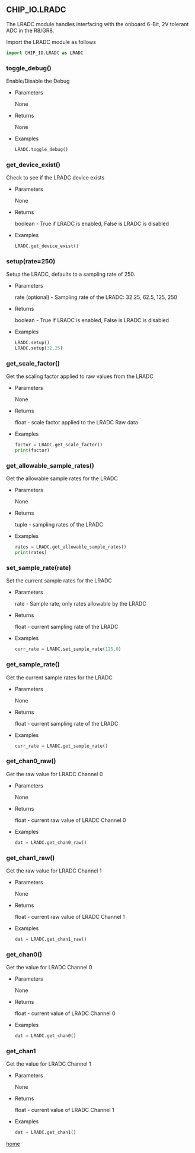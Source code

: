 ## CHIP_IO.LRADC
The LRADC module handles interfacing with the onboard 6-Bit, 2V tolerant ADC in the R8/GR8.

Import the LRADC module as follows

  ```python
  import CHIP_IO.LRADC as LRADC
  ```

### toggle_debug()
Enable/Disable the Debug

* Parameters
  
  None

* Returns

  None

* Examples

  ```python
  LRADC.toggle_debug()
  ```

### get_device_exist()
Check to see if the LRADC device exists

* Parameters
  
  None

* Returns

  boolean - True if LRADC is enabled, False is LRADC is disabled

* Examples

  ```python
  LRADC.get_device_exist()
  ```

### setup(rate=250)
Setup the LRADC, defaults to a sampling rate of 250.

* Parameters
  
  rate (optional) - Sampling rate of the LRADC: 32.25, 62.5, 125, 250

* Returns

  boolean - True if LRADC is enabled, False is LRADC is disabled

* Examples

  ```python
  LRADC.setup()
  LRADC.setup(32.25)
  ```

### get_scale_factor()
Get the scaling factor applied to raw values from the LRADC

* Parameters
  
  None

* Returns

  float - scale factor applied to the LRADC Raw data

* Examples

  ```python
  factor = LRADC.get_scale_factor()
  print(factor)
  ```

### get_allowable_sample_rates()
Get the allowable sample rates for the LRADC

* Parameters
  
  None

* Returns

  tuple - sampling rates of the LRADC

* Examples

  ```python
  rates = LRADC.get_allowable_sample_rates()
  print(rates)
  ```

### set_sample_rate(rate)
Set the current sample rates for the LRADC

* Parameters
  
  rate - Sample rate, only rates allowable by the LRADC

* Returns

  float - current sampling rate of the LRADC

* Examples

  ```python
  curr_rate = LRADC.set_sample_rate(125.0)
  ```

### get_sample_rate()
Get the current sample rates for the LRADC

* Parameters
  
  None

* Returns

  float - current sampling rate of the LRADC

* Examples

  ```python
  curr_rate = LRADC.get_sample_rate()
  ```

### get_chan0_raw()
Get the raw value for LRADC Channel 0

* Parameters
  
  None

* Returns

  float - current raw value of LRADC Channel 0

* Examples

  ```python
  dat = LRADC.get_chan0_raw()
  ```

### get_chan1_raw()
Get the raw value for LRADC Channel 1

* Parameters
  
  None

* Returns

  float - current raw value of LRADC Channel 1

* Examples

  ```python
  dat = LRADC.get_chan1_raw()
  ```

### get_chan0()
Get the value for LRADC Channel 0

* Parameters
  
  None

* Returns

  float - current value of LRADC Channel 0

* Examples

  ```python
  dat = LRADC.get_chan0()
  ```

### get_chan1
Get the value for LRADC Channel 1

* Parameters
  
  None

* Returns

  float - current value of LRADC Channel 1

* Examples

  ```python
  dat = LRADC.get_chan1()
  ```

[home](./index.md)
